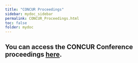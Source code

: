 ```yaml
---
title: "CONCUR Proceedings"
sidebar: mydoc_sidebar
permalink: CONCUR_Proceedings.html
toc: false 
folder: mydoc
---
```


## You can access the CONCUR Conference proceedings <a href="https://drops.dagstuhl.de/entities/volume/LIPIcs-volume-311" target="_blank"><u>here</u></a>.